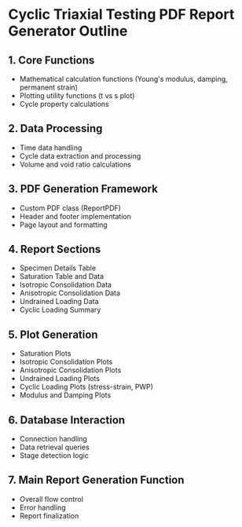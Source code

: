 # Cyclic Triaxial Testing PDF Report Generator Outline

## 1. Core Functions
- Mathematical calculation functions (Young's modulus, damping, permanent strain)
- Plotting utility functions (t vs s plot)
- Cycle property calculations

## 2. Data Processing
- Time data handling
- Cycle data extraction and processing
- Volume and void ratio calculations

## 3. PDF Generation Framework
- Custom PDF class (ReportPDF)
- Header and footer implementation
- Page layout and formatting

## 4. Report Sections
- Specimen Details Table
- Saturation Table and Data
- Isotropic Consolidation Data
- Anisotropic Consolidation Data
- Undrained Loading Data
- Cyclic Loading Summary

## 5. Plot Generation
- Saturation Plots
- Isotropic Consolidation Plots
- Anisotropic Consolidation Plots
- Undrained Loading Plots
- Cyclic Loading Plots (stress-strain, PWP)
- Modulus and Damping Plots

## 6. Database Interaction
- Connection handling
- Data retrieval queries
- Stage detection logic

## 7. Main Report Generation Function
- Overall flow control
- Error handling
- Report finalization